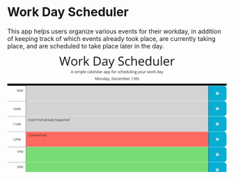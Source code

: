 # Work Day Scheduler 
This app helps users organize various events for their workday, in addition of keeping track of which events already took place, are currently taking place, and are scheduled to take place later in the day. 

<img src="05-third-party-apis-homework-demo.gif" alt= "preview of app">